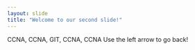 ```yaml
---
layout: slide
title: "Welcome to our second slide!"
---
```

CCNA, CCNA, GIT, CCNA, CCNA
Use the left arrow to go back!
